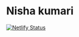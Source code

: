 # Nisha kumari

[![Netlify Status](https://api.netlify.com/api/v1/badges/95297162-bc68-4cb6-b221-a19dd45b0f7d/deploy-status)](https://app.netlify.com/sites/nisha-kumari-portfolio/deploys)
